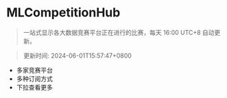 # MLCompetitionHub

> 一站式显示各大数据竞赛平台正在进行的比赛，每天 16:00 UTC+8 自动更新。
  
> 更新时间: 2024-06-01T15:57:47+0800 

* 多家竞赛平台
* 多种订阅方式
* 下拉查看更多